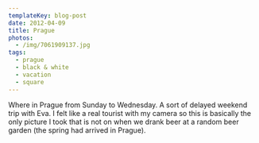 ```yaml
---
templateKey: blog-post
date: 2012-04-09
title: Prague
photos:
  - /img/7061909137.jpg
tags:
  - prague
  - black & white
  - vacation
  - square
---
```


Where in Prague from Sunday to Wednesday. A sort of delayed weekend trip with Eva. I felt like a real tourist with my camera so this is basically the only picture I took that is not on when we drank beer at a random beer garden (the spring had arrived in Prague).
